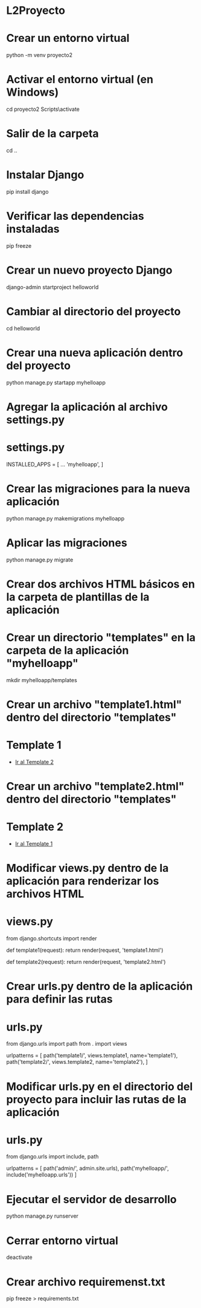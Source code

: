 # L2Proyecto
# Crear un entorno virtual
python -m venv proyecto2

# Activar el entorno virtual (en Windows)
cd proyecto2
Scripts\activate

# Salir de la carpeta
cd ..

# Instalar Django
pip install django

# Verificar las dependencias instaladas
pip freeze

# Crear un nuevo proyecto Django
django-admin startproject helloworld

# Cambiar al directorio del proyecto
cd helloworld

# Crear una nueva aplicación dentro del proyecto
python manage.py startapp myhelloapp

# Agregar la aplicación al archivo settings.py
# settings.py
INSTALLED_APPS = [
    ...
    'myhelloapp',
]

# Crear las migraciones para la nueva aplicación
python manage.py makemigrations myhelloapp

# Aplicar las migraciones
python manage.py migrate

# Crear dos archivos HTML básicos en la carpeta de plantillas de la aplicación
# Crear un directorio "templates" en la carpeta de la aplicación "myhelloapp"
mkdir myhelloapp/templates

# Crear un archivo "template1.html" dentro del directorio "templates"
<!DOCTYPE html>
<html lang='es'>
<head>
    <meta charset='UTF-8'>
    <meta name='viewport' content='width=device-width, initial-scale=1.0'>
    <title>Template 1</title>
</head>
<body>
    <h1>Template 1</h1>
    <ul>
        <li><a href="{% url 'template2' %}">Ir al Template 2</a></li>
    </ul>
</body>
</html>

# Crear un archivo "template2.html" dentro del directorio "templates"
<!DOCTYPE html>
<html lang='es'>
<head>
    <meta charset='UTF-8'>
    <meta name='viewport' content='width=device-width, initial-scale=1.0'>
    <title>Template 2</title>
</head>
<body>
    <h1>Template 2</h1>
    <ul>
        <li><a href="{% url 'template1' %}">Ir al Template 1</a></li>
    </ul>
</body>
</html>

# Modificar views.py dentro de la aplicación para renderizar los archivos HTML
# views.py
from django.shortcuts import render

def template1(request):
    return render(request, 'template1.html')

def template2(request):
    return render(request, 'template2.html')

# Crear urls.py dentro de la aplicación para definir las rutas
# urls.py
from django.urls import path
from . import views

urlpatterns = [
    path('template1/', views.template1, name='template1'),
    path('template2/', views.template2, name='template2'),
]

# Modificar urls.py en el directorio del proyecto para incluir las rutas de la aplicación
# urls.py
from django.urls import include, path

urlpatterns = [
    path('admin/', admin.site.urls),
    path('myhelloapp/', include('myhelloapp.urls'))
]

# Ejecutar el servidor de desarrollo
python manage.py runserver

# Cerrar entorno virtual
deactivate

# Crear archivo requiremenst.txt
pip freeze > requirements.txt
